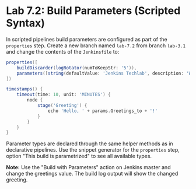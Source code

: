 Lab 7.2: Build Parameters (Scripted Syntax)
===========================================

In scripted pipelines build parameters are configured as part of the ``properties`` step.
Create a new branch named ``lab-7.2`` from branch ``lab-3.1`` and change the contents of the ``Jenkinsfile`` to:

```groovy
properties([
    buildDiscarder(logRotator(numToKeepStr: '5')),
    parameters([string(defaultValue: 'Jenkins Techlab', description: 'Who to greet?', name: 'Greetings_to')])
])

timestamps() {
    timeout(time: 10, unit: 'MINUTES') {
        node {
            stage('Greeting') {
                echo 'Hello, ' + params.Greetings_to + '!'
            }
        }
    }
}
```

Parameter types are declared through the same helper methods as in declarative pipelines.
Use the snippet generator for the ``properties`` step, option "This build is parametrized" to see
all available types.

**Note:** Use the "Build with Parameters" action on Jenkins master and change the greetings value. The build log output will show the changed greeting.
